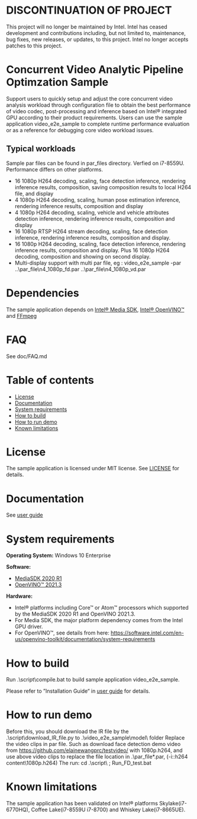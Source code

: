 # DISCONTINUATION OF PROJECT #
This project will no longer be maintained by Intel.
Intel has ceased development and contributions including, but not limited to, maintenance, bug fixes, new releases, or updates, to this project.
Intel no longer accepts patches to this project.
# Concurrent Video Analytic Pipeline Optimzation Sample 
Support users to quickly setup and adjust the core concurrent video analysis workload through configuration file to obtain the best performance of video codec, post-processing and inference based on Intel® integrated GPU according to their product requirements.
Users can use the sample application video_e2e_sample to complete runtime performance evaluation or as a reference for debugging core video workload issues.

## Typical workloads
Sample par files can be found in par_files directory. Verfied on i7-8559U. Performance differs on other platforms.
* 16 1080p H264 decoding, scaling, face detection inference, rendering inference results, composition, saving composition results to local H264 file, and display
* 4 1080p H264 decoding, scaling, human pose estimation inference, rendering inference results, composition and display
* 4 1080p H264 decoding, scaling, vehicle and vehicle attributes detection inference, rendering inference results, composition and display
* 16 1080p RTSP H264 stream decoding, scaling, face detection inference, rendering inference results, composition and display.
* 16 1080p H264 decoding, scaling, face detection inference, rendering inference results, composition and display. Plus 16 1080p H264 decoding, composition and showing on second display. 
* Multi-display support with multi par file, eg : video_e2e_sample -par ..\par_file\n4_1080p_fd.par ..\par_file\n4_1080p_vd.par

# Dependencies
The sample application depends on [Intel® Media SDK](https://software.intel.com/en-us/media-sdk/), [Intel® OpenVINO™](https://software.intel.com/en-us/openvino-toolkit) and [FFmpeg](https://www.gyan.dev/ffmpeg/builds/ffmpeg-release-full-shared.7z)

# FAQ
See doc/FAQ.md

# Table of contents

  * [License](#license)
  * [Documentation](#documentation)
  * [System requirements](#system-requirements)
  * [How to build](#how-to-build)
  * [How to run demo](#how-to-run-demo)
  * [Known limitations](#know-limitations)

# License
The sample application is licensed under MIT license. See [LICENSE](./video_e2e_sample/LICENSE) for details.

# Documentation
See [user guide](./doc/concurrent_video_analytic_sample_application_user_guide.pdf)

# System requirements

**Operating System:**
Windows 10 Enterprise

**Software:**
* [MediaSDK 2020 R1](https://software.intel.com/en-us/media-sdk/)
* [OpenVINO™ 2021.3](https://software.intel.com/en-us/openvino-toolkit)

**Hardware:** 
* Intel® platforms including Core™ or Atom™ processors which supported by the MediaSDK 2020 R1 and OpenVINO 2021.3. 
* For Media SDK, the major platform dependency comes from the Intel GPU driver.
* For OpenVINO™, see details from here: https://software.intel.com/en-us/openvino-toolkit/documentation/system-requirements

# How to build

Run .\script\compile.bat to build sample application video_e2e_sample. 

Please refer to ”Installation Guide“ in [user guide](./doc/concurrent_video_analytic_sample_application_user_guide.pdf) for details.

# How to run demo

Before this, you should download the IR file by the .\script\download_IR_file.py to .\video_e2e_sample\model\ folder
Replace the video clips in par file. Such as download face detection demo video from https://github.com/elainewangprc/testvideo/ with 1080p.h264, 
and use above video clips to replace the file location in .\par_file\*.par, (-i::h264 content\1080p.h264)
The run: cd .\script\ ;  Run_FD_test.bat

# Known limitations

The sample application has been validated on Intel® platforms Skylake(i7-6770HQ), Coffee Lake(i7-8559U i7-8700) and Whiskey Lake(i7-8665UE).



